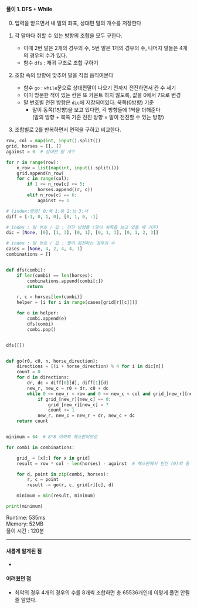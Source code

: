 #### 풀이 1. DFS + While

0. 입력을 받으면서 내 말의 좌표, 상대편 말의 개수를 저장한다

1. 각 말마다 취할 수 있는 방향의 조합을 모두 구한다.
    - 이때 2번 말은 2개의 경우의 수, 5번 말은 1개의 경우의 수, 나머지 말들은 4개의 경우의 수가 있다.
    - 함수 `dfs` : 재귀 구조로 조합 구하기

2. 조합 속의 방향에 맞추어 말을 직접 움직여본다 
    - 함수 `go` : `while`문으로 상대편말이 나오기 전까지 전진하면서 칸 수 세기
    - 이미 방문한 적이 있는 칸은 또 카운트 하지 않도록, 값을 0에서 7으로 변경
    - 말 번호별 전진 방향은 `dic`에 저장되어있다. 북쪽(0방향) 기준
      - 말이 동쪽(1방향)을 보고 있다면, 각 방향들에 1씩을 더해준다  
      (말의 방향 + 북쪽 기준 전진 방향 = 말이 전진할 수 있는 방향)

3. 조합별로 2를 반복하면서 면적을 구하고 비교한다.


```python
row, col = map(int, input().split())
grid, horses = [], []
against = 0  # 상대편 말 개수

for r in range(row):
    n_row = list(map(int, input().split()))
    grid.append(n_row)
    for c in range(col):
        if 1 <= n_row[c] <= 5:
            horses.append((r, c))
        elif n_row[c] == 6:
            against += 1

# [index:방향] 0:북 1:동 2:남 3:서
diff = [-1, 0, 1, 0], [0, 1, 0, -1]  

# index : 말 번호 / 값 : 전진 방향들 (말이 북쪽을 보고 있을 때 기준)
dic = [None, [0], [1, 3], [0, 1], [0, 1, 3], [0, 1, 2, 3]]

# index : 말 번호 / 값 : 말이 회전하는 경우의 수
cases = [None, 4, 2, 4, 4, 1]
combinations = []


def dfs(combi):
    if len(combi) == len(horses):
        combinations.append(combi[:])
        return

    r, c = horses[len(combi)]
    helper = [i for i in range(cases[grid[r][c]])]

    for e in helper:
        combi.append(e)
        dfs(combi)
        combi.pop()


dfs([])


def go(r0, c0, n, horse_direction):
    directions = [(i + horse_direction) % 4 for i in dic[n]]
    count = 0
    for d in directions:
        dr, dc = diff[0][d], diff[1][d]
        new_r, new_c = r0 + dr, c0 + dc
        while 0 <= new_r < row and 0 <= new_c < col and grid_[new_r][new_c] != 6:
            if grid_[new_r][new_c] == 0:
                grid_[new_r][new_c] = 7
                count += 1
            new_r, new_c = new_r + dr, new_c + dc
    return count


minimum = 64  # 8*8 이하의 체스판이므로

for combi in combinations:

    grid_ = [x[:] for x in grid]
    result = row * col - len(horses) - against  # 체스판에서 빈칸 (0)의 총 개수

    for d, point in zip(combi, horses):
        r, c = point
        result -= go(r, c, grid[r][c], d)

    minimum = min(result, minimum)

print(minimum)
```


Runtime: 535ms  
Memory: 52MB  
풀이 시간 : 120분  

--- 

#### 새롭게 알게된 점
  + 

#### 어려웠던 점
  + 최악의 경우 4개의 경우의 수를 8개씩 조합하면 총 65536개인데 이렇게 풀면 안될줄 알았다.
  
